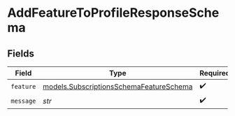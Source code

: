 # AddFeatureToProfileResponseSchema


## Fields

| Field                                                                                    | Type                                                                                     | Required                                                                                 | Description                                                                              |
| ---------------------------------------------------------------------------------------- | ---------------------------------------------------------------------------------------- | ---------------------------------------------------------------------------------------- | ---------------------------------------------------------------------------------------- |
| `feature`                                                                                | [models.SubscriptionsSchemaFeatureSchema](../models/subscriptionsschemafeatureschema.md) | :heavy_check_mark:                                                                       | N/A                                                                                      |
| `message`                                                                                | *str*                                                                                    | :heavy_check_mark:                                                                       | N/A                                                                                      |